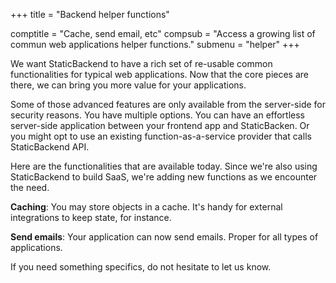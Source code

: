 +++
title = "Backend helper functions"

comptitle = "Cache, send email, etc"
compsub = "Access a growing list of commun web applications helper functions."
submenu = "helper"
+++

We want StaticBackend to have a rich set of re-usable common functionalities 
for typical web applications. Now that the core pieces are there, we can bring 
you more value for your applications.

Some of those advanced features are only available from the server-side for 
security reasons. You have multiple options. You can have an effortless 
server-side application between your frontend app and StaticBacken. Or you 
might opt to use an existing function-as-a-service provider that calls 
StaticBackend API.

Here are the functionalities that are available today. Since we're also using 
StaticBackend to build SaaS, we're adding new functions as we encounter the 
need.

**Caching**: You may store objects in a cache. It's handy for external 
integrations to keep state, for instance.

**Send emails**: Your application can now send emails. Proper for all types of 
applications.

If you need something specifics, do not hesitate to let us know.